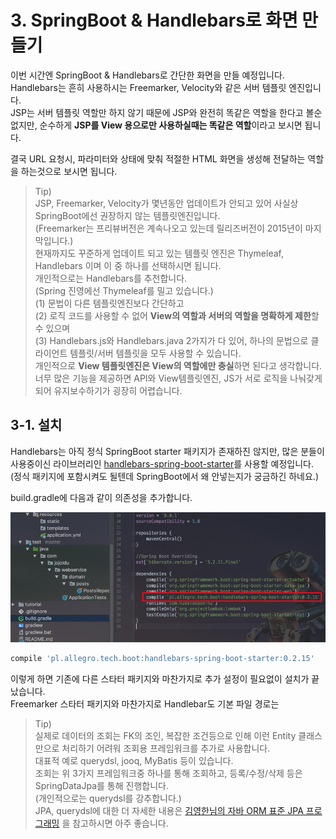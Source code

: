# 3. SpringBoot & Handlebars로 화면 만들기 

이번 시간엔 SpringBoot & Handlebars로 간단한 화면을 만들 예정입니다.  
Handlebars는 흔히 사용하시는 Freemarker, Velocity와 같은 서버 템플릿 엔진입니다.  
JSP는 서버 템플릿 역할만 하지 않기 때문에 JSP와 완전히 똑같은 역할을 한다고 볼순 없지만, 순수하게 **JSP를 View 용으로만 사용하실때는 똑같은 역할**이라고 보시면 됩니다.  
  
결국 URL 요청시, 파라미터와 상태에 맞춰 적절한 HTML 화면을 생성해 전달하는 역할을 하는것으로 보시면 됩니다.

> Tip)  
JSP, Freemarker, Velocity가 몇년동안 업데이트가 안되고 있어 사실상 SpringBoot에선 권장하지 않는 템플릿엔진입니다.  
(Freemarker는 프리뷰버전은 계속나오고 있는데 릴리즈버전이 2015년이 마지막입니다.)  
현재까지도 꾸준하게 업데이트 되고 있는 템플릿 엔진은 Thymeleaf, Handlebars 이며 이 중 하나를 선택하시면 됩니다.  
개인적으로는 Handlebars를 추천합니다.  
(Spring 진영에선 Thymeleaf를 밀고 있습니다.)  
(1) 문법이 다른 템플릿엔진보다 간단하고  
(2) 로직 코드를 사용할 수 없어 **View의 역할과 서버의 역할을 명확하게 제한**할 수 있으며  
(3) Handlebars.js와 Handlebars.java 2가지가 다 있어, 하나의 문법으로 클라이언트 템플릿/서버 템플릿을 모두 사용할 수 있습니다.  
개인적으로 **View 템플릿엔진은 View의 역할에만 충실**하면 된다고 생각합니다.  
너무 많은 기능을 제공하면 API와 View템플릿엔진, JS가 서로 로직을 나눠갖게 되어 유지보수하기가 굉장히 어렵습니다. 

## 3-1. 설치

Handlebars는 아직 정식 SpringBoot starter 패키지가 존재하진 않지만, 많은 분들이 사용중이신 라이브러리인 [handlebars-spring-boot-starter](https://github.com/allegro/handlebars-spring-boot-starter)를 사용할 예정입니다.  
(정식 패키지에 포함시켜도 될텐데 SpringBoot에서 왜 안넣는지가 궁금하긴 하네요.)  
  
build.gradle에 다음과 같이 의존성을 추가합니다.

![handlebar1](./images/3/handlebar1.png)

```groovy
compile 'pl.allegro.tech.boot:handlebars-spring-boot-starter:0.2.15'
```

이렇게 하면 기존에 다른 스타터 패키지와 마찬가지로 추가 설정이 필요없이 설치가 끝났습니다.  
Freemarker 스타터 패키지와 마찬가지로 Handlebar도 기본 파일 경로는 

> Tip)  
실제로 데이터의 조회는 FK의 조인, 복잡한 조건등으로 인해 이런 Entity 클래스만으로 처리하기 어려워 조회용 프레임워크를 추가로 사용합니다.  
대표적 예로 querydsl, jooq, MyBatis 등이 있습니다.  
조회는 위 3가지 프레임워크중 하나를 통해 조회하고, 등록/수정/삭제 등은 SpringDataJpa를 통해 진행합니다.  
(개인적으로는 querydsl를 강추합니다.)  
JPA, querydsl에 대한 더 자세한 내용은 [김영한님의 자바 ORM 표준 JPA 프로그래밍](http://www.yes24.com/24/goods/19040233) 을 참고하시면 아주 좋습니다.


